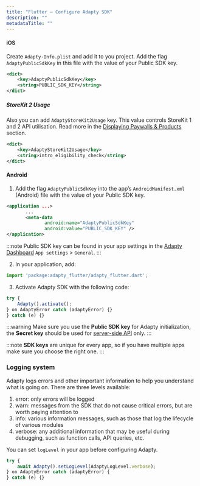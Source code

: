 ```yaml
---
title: "Flutter – Configure Adapty SDK"
description: ""
metadataTitle: ""
---
```


#### iOS

Create `Adapty-Info.plist` and add it to you project. Add the flag `AdaptyPublicSdkKey` in this file with the value of your Public SDK key.

```xml Adapty-Info.plist
<dict>
    <key>AdaptyPublicSdkKey</key>
    <string>PUBLIC_SDK_KEY</string>
</dict>
```

##### StoreKit 2 Usage

Also you can add `AdaptyStoreKit2Usage` key. This value controls StoreKit 1 and 2 API utilisation. Read more in the [Displaying Paywalls & Products](https://docs.adapty.io/docs/displaying-products#adapty-sdk-version-250-and-higher) section.

```xml Adapty-Info.plist
<dict>
    <key>AdaptyStoreKit2Usage</key>
    <string>intro_eligibility_check</string>
</dict>
```

#### Android

1. Add the flag `AdaptyPublicSdkKey` into the app’s `AndroidManifest.xml` \(Android) file with the value of your Public SDK key. 

```xml AndroidManifest.xml
<application ...>
       ...
       <meta-data
              android:name="AdaptyPublicSdkKey"
              android:value="PUBLIC_SDK_KEY" />
</application>
```



:::note
Public SDK key can be found in your app settings in the [Adapty Dashboard](https://app.adapty.io/settings/general) `App settings` > `General`.
:::

2. In your application, add:

```javascript Flutter
import 'package:adapty_flutter/adapty_flutter.dart';
```

3. Activate Adapty SDK with the following code:

```javascript Flutter
try {
	Adapty().activate();
} on AdaptyError catch (adaptyError) {}
} catch (e) {}
```

:::warning
Make sure you use the **Public SDK key** for Adapty initialization, the **Secret key** should be used for [server-side API](getting-started-with-server-side-api) only.
:::

:::note
**SDK keys** are unique for every app, so if you have multiple apps make sure you choose the right one.
:::

### Logging system

Adapty logs errors and other important information to help you understand what is going on. There are three levels available:

1. error: only errors will be logged
2. warn: messages from the SDK that do not cause critical errors, but are worth paying attention to
3. info: various information messages, such as those that log the lifecycle of various modules
4. verbose: any additional information that may be useful during debugging, such as function calls, API queries, etc.

You can set `logLevel` in your app before configuring Adapty.

```javascript Flutter
try {
	await Adapty().setLogLevel(AdaptyLogLevel.verbose);
} on AdaptyError catch (adaptyError) {
} catch (e) {}
```